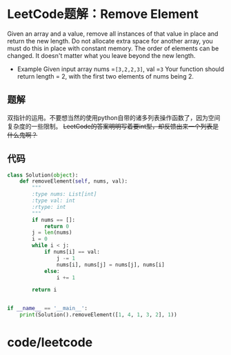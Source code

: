 # LeetCode题解：Remove Element

Given an array and a value, remove all instances of that value in place and return the new length. Do not allocate extra space for another array, you must do this in place with constant memory. The order of elements can be changed. It doesn't matter what you leave beyond the new length.

-   Example Given input array nums =`[3,2,2,3]`, val =`3` Your function should return length = 2, with the first two elements of nums being 2.

## 题解

双指针的运用。不要想当然的使用python自带的诸多列表操作函数了，因为空间复杂度的一些限制。 ~~LeetCode的答案明明写着要int型，却反馈出来一个列表是什么鬼啊？~~

## 代码

```python
class Solution(object):
    def removeElement(self, nums, val):
        """
        :type nums: List[int]
        :type val: int
        :rtype: int
        """
        if nums == []:
            return 0
        j = len(nums)
        i = 0
        while i < j:
            if nums[i] == val:
                j -= 1
                nums[i], nums[j] = nums[j], nums[i]
            else:
                i += 1

        return i


if __name__ == '__main__':
    print(Solution().removeElement([1, 4, 1, 3, 2], 1))
```

# code/leetcode
